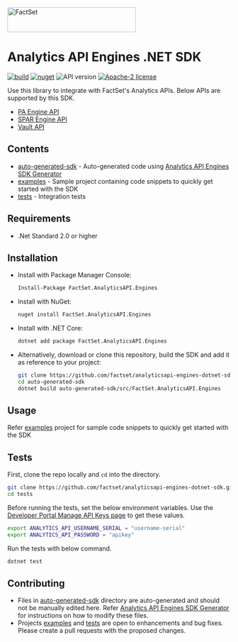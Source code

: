<img alt="FactSet" src="https://www.factset.com/hubfs/Assets/images/factset-logo.svg" height="56" width="290">

# Analytics API Engines .NET SDK

[![build](https://img.shields.io/github/workflow/status/factset/analyticsapi-engines-dotnet-sdk/CI)](https://github.com/factset/analyticsapi-engines-dotnet-sdk/actions?query=workflow%3ACI)
[![nuget](https://img.shields.io/nuget/v/FactSet.AnalyticsAPI.Engines)](https://www.nuget.org/packages/FactSet.AnalyticsAPI.Engines)
![API version](https://img.shields.io/badge/API-v2-blue)
[![Apache-2 license](https://img.shields.io/badge/license-Apache2-brightgreen.svg)](https://www.apache.org/licenses/LICENSE-2.0)

Use this library to integrate with FactSet's Analytics APIs. Below APIs are supported by this SDK.

* [PA Engine API](https://developer.factset.com/api-catalog/pa-engine-api)
* [SPAR Engine API](https://developer.factset.com/api-catalog/spar-engine-api)
* [Vault API](https://developer.factset.com/api-catalog/vault-api)

## Contents

* [auto-generated-sdk](auto-generated-sdk) - Auto-generated code using [Analytics API Engines SDK Generator](https://github.com/factset/analyticsapi-engines-sdk-generator)
* [examples](examples) - Sample project containing code snippets to quickly get started with the SDK  
* [tests](tests) - Integration tests

## Requirements

* .Net Standard 2.0 or higher

## Installation

* Install with Package Manager Console:

  ```sh
  Install-Package FactSet.AnalyticsAPI.Engines
  ```

* Install with NuGet:

  ```sh
  nuget install FactSet.AnalyticsAPI.Engines
  ```

* Install with .NET Core:

  ```sh
  dotnet add package FactSet.AnalyticsAPI.Engines
  ```

* Alternatively, download or clone this repository, build the SDK and add it as reference to your project:

  ```sh
  git clone https://github.com/factset/analyticsapi-engines-dotnet-sdk.git
  cd auto-generated-sdk
  dotnet build auto-generated-sdk/src/FactSet.AnalyticsAPI.Engines
  ```

## Usage

Refer [examples](examples) project for sample code snippets to quickly get started with the SDK

## Tests

First, clone the repo locally and `cd` into the directory.

```sh
git clone https://github.com/factset/analyticsapi-engines-dotnet-sdk.git
cd tests
```

Before running the tests, set the below environment variables. Use the [Developer Portal Manage API Keys page](https://developer.factset.com/manage-api-keys) to get these values.

```sh
export ANALYTICS_API_USERNAME_SERIAL = "username-serial"
export ANALYTICS_API_PASSWORD = "apikey"
```

Run the tests with below command.

```sh
dotnet test
```

## Contributing

* Files in [auto-generated-sdk](auto-generated-sdk) directory are auto-generated and should not be manually edited here. Refer [Analytics API Engines SDK Generator](https://github.com/factset/analyticsapi-engines-sdk-generator) for instructions on how to modify these files.
* Projects [examples](examples) and [tests](tests) are open to enhancements and bug fixes. Please create a pull requests with the proposed changes.

